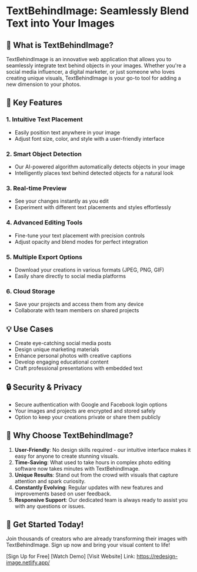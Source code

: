 # TextBehindImage: Seamlessly Blend Text into Your Images

## 🚀 What is TextBehindImage?

TextBehindImage is an innovative web application that allows you to seamlessly integrate text behind objects in your images. Whether you're a social media influencer, a digital marketer, or just someone who loves creating unique visuals, TextBehindImage is your go-to tool for adding a new dimension to your photos.

## 🎨 Key Features

### 1. Intuitive Text Placement
- Easily position text anywhere in your image
- Adjust font size, color, and style with a user-friendly interface

### 2. Smart Object Detection
- Our AI-powered algorithm automatically detects objects in your image
- Intelligently places text behind detected objects for a natural look

### 3. Real-time Preview
- See your changes instantly as you edit
- Experiment with different text placements and styles effortlessly

### 4. Advanced Editing Tools
- Fine-tune your text placement with precision controls
- Adjust opacity and blend modes for perfect integration

### 5. Multiple Export Options
- Download your creations in various formats (JPEG, PNG, GIF)
- Easily share directly to social media platforms

### 6. Cloud Storage
- Save your projects and access them from any device
- Collaborate with team members on shared projects

## 💡 Use Cases

- Create eye-catching social media posts
- Design unique marketing materials
- Enhance personal photos with creative captions
- Develop engaging educational content
- Craft professional presentations with embedded text

## 🔒 Security & Privacy

- Secure authentication with Google and Facebook login options
- Your images and projects are encrypted and stored safely
- Option to keep your creations private or share them publicly

## 🌟 Why Choose TextBehindImage?

1. **User-Friendly**: No design skills required - our intuitive interface makes it easy for anyone to create stunning visuals.
2. **Time-Saving**: What used to take hours in complex photo editing software now takes minutes with TextBehindImage.
3. **Unique Results**: Stand out from the crowd with visuals that capture attention and spark curiosity.
4. **Constantly Evolving**: Regular updates with new features and improvements based on user feedback.
5. **Responsive Support**: Our dedicated team is always ready to assist you with any questions or issues.

## 🚀 Get Started Today!

Join thousands of creators who are already transforming their images with TextBehindImage. Sign up now and bring your visual content to life!

[Sign Up for Free] [Watch Demo] [Visit Website]
Link: https://redesign-image.netlify.app/